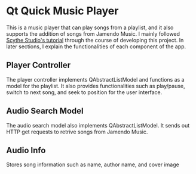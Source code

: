 # Qt Quick Music Player

This is a music player that can play songs from a playlist, and it also supports the addition of songs from Jamendo Music. I mainly followed [Scythe Studio's tutorial](https://github.com/scytheStudio/qt-qml-tutorial) through the course of developing this project. In later sections, I explain the functionalities of each component of the app.

## Player Controller

The player controller implements QAbstractListModel and functions as a model for the playlist. It also provides functionalities such as play/pause, switch to next song, and seek to position for the user interface.

## Audio Search Model

The audio search model also implements QAbstractListModel. It sends out HTTP get requests to retrive songs from Jamendo Music.

## Audio Info

Stores song information such as name, author name, and cover image
